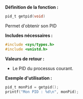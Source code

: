 **Définition de la fonction :**
```c
pid_t getpid(void)
```

Permet d'obtenir son PID

**Includes nécessaires :** 
```c
#include <sys/types.h>
#include <unistd.h>
```

**Valeurs de retour :**
- Le PID du processus courant.

**Exemple d'utilisation :**
```c
pid_t monPid = getpid();
printf("Mon PID : %d\n", monPid);
```

